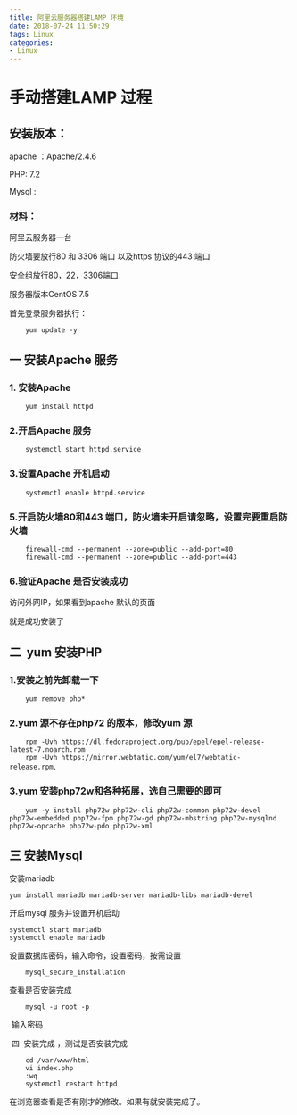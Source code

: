 ```yaml
---
title: 阿里云服务器搭建LAMP 环境
date: 2018-07-24 11:50:29
tags: Linux
categories:
- Linux
---
```

# 手动搭建LAMP 过程 

## 安装版本：



apache ：Apache/2.4.6

PHP: 7.2

Mysql : 



### 材料：



阿里云服务器一台

防火墙要放行80 和 3306 端口 以及https 协议的443 端口

安全组放行80，22，3306端口

服务器版本CentOS 7.5

首先登录服务器执行：
```
    yum update -y
```
## 一 安装Apache 服务 
### 1. 安装Apache 
```
    yum install httpd
```
### 2.开启Apache 服务
```
    systemctl start httpd.service
```
### 3.设置Apache 开机启动
```
    systemctl enable httpd.service
```
### 5.开启防火墙80和443 端口，防火墙未开启请忽略，设置完要重启防火墙
```
    firewall-cmd --permanent --zone=public --add-port=80
    firewall-cmd --permanent --zone=public --add-port=443
```
### 6.验证Apache 是否安装成功

访问外网IP，如果看到apache 默认的页面



就是成功安装了

## 二  yum 安装PHP

### 1.安装之前先卸载一下
```
    yum remove php*
```
### 2.yum 源不存在php72 的版本，修改yum 源

```
    rpm -Uvh https://dl.fedoraproject.org/pub/epel/epel-release-latest-7.noarch.rpm
    rpm -Uvh https://mirror.webtatic.com/yum/el7/webtatic-release.rpm、
```
### 3.yum 安装php72w和各种拓展，选自己需要的即可
```
    yum -y install php72w php72w-cli php72w-common php72w-devel php72w-embedded php72w-fpm php72w-gd php72w-mbstring php72w-mysqlnd php72w-opcache php72w-pdo php72w-xml
```
## 三 安装Mysql
安装mariadb 
```
yum install mariadb mariadb-server mariadb-libs mariadb-devel
```
开启mysql 服务并设置开机启动
```
systemctl start mariadb
systemctl enable mariadb
```
设置数据库密码，输入命令，设置密码，按需设置
```
    mysql_secure_installation
```
查看是否安装完成
```
    mysql -u root -p
```
 输入密码

 四  安装完成 ，测试是否安装完成
```
    cd /var/www/html
    vi index.php
    :wq
    systemctl restart httpd
```
在浏览器查看是否有刚才的修改。如果有就安装完成了。

